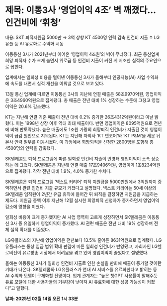 # **제목: 이통3사 ‘영업이익 4조’ 벽 깨졌다… 인건비에 ‘휘청’**

  내용: SKT 퇴직지원금 5000만 → 3억 상향
KT 4500명 인력 감축 인건비 지출 ↑
LG유플 등 AI 유료화로 수익화 시동

이동통신 3사가 2021년부터 이어온 ‘영업이익 4조원’의 벽이 무너졌다. 최근 통신업계 희망 퇴직자 수가 크게 늘면서 위로금 등 인건비 지출이 커진 게 저조한 실적의 주요인으로 꼽힌다.

업계에서는 일회성 비용을 털어낸 이동통신 3사가 올해부터 인공지능(AI) 사업 수익화에 속도를 내면서 실적 개선을 이뤄낼 것으로 보고 있다.

13일 통신 업계에 따르면 이동통신 3사의 지난해 연결 매출은 58조9970억원, 영업이익은 3조4960억원으로 집계됐다. 총 매출은 전년 대비 1% 성장하는 수준에 그쳤고 영업이익은 20.6% 감소했다.

KT는 지난해 연결 기준 매출이 전년 대비 0.2% 증가한 26조4312억원이라고 이날 밝혔다. 이는 1998년 상장 이후 역대 최대 매출이다. 반면 영업이익은 8095억원으로 전년에 비해 반토막났다. 높은 매출에도 1조원 가량의 희망퇴직 인건비가 지출된 것이 영업이익이 급감 원인으로 지목된다. KT는 지난해 자회사 ‘KT 넷코어’와 ‘KT P&M’을 세운 뒤 본사 인력 일부를 이동시켰다. 이 과정에서 희망퇴직을 신청한 2800명을 포함해 총 4500명의 인력을 감축했다.

SK텔레콤도 퇴직 프로그램에 따른 일회성 인건비 지출이 반영돼 영업이익이 소폭 상승하는 데 그쳤다. SK텔레콤은 지난해 연결 매출 17조9406억원, 영업이익 1조8234억원으로 집계됐다. 각각 전년 대비 1.9%, 4.0% 증가한 수치다.

SK텔레콤은 퇴직 프로그램 ‘넥스트 커리어’ 퇴직 지원금을 5000만원에서 3억원까지 증액하면서 관련 인건비 지출 규모가 커졌다고 설명했다. 넥스트 커리어는 50세 이상의 SK텔레콤 임직원이 2년간 유급 휴직에 들어간 뒤 퇴직을 결정하면 지원금을 지급하는 제도다. 지원금 증액 이후 지난해 12월 실시한 희망퇴직 신청자가 증가하면서 영업이익 감소에 영향을 미쳤다.

일회성 비용이 크게 증가했지만 AI 사업 영역이 고르게 성장하면서 SK텔레콤은 이동통신 3사 중 유일하게 영업이익이 증가했다. AI 관련 매출은 전년 대비 19% 성장하며 전체 실적 확대를 이끌었다.

LG유플러스의 지난해 영업이익은 전년보다 13.5% 줄어든 8631억원으로 집계됐다. LG유플러스는 통상 임금 범위 확대 판결에 따른 일회성 인건비가 반영됐고, 자회사인 LG헬로비전이 유료방송 시장에서 어려움을 겪고 있어 영업이익이 줄었다고 설명했다.

올해는 이동통신 3사가 일회성 인건비 지출로 인한 손실을 만회해 매출이 증가할 것이란 기대가 나온다. SK텔레콤와 LG유플러스가 연내 AI 서비스를 유료화한다고 밝히는 등 AI 수익화 모델이 구체화할 전망이다. 업계 관계자는 “높은 챗GPT 사용률이 말해주듯 유료 모델에 대한 사용자들의 거부감이 낮아져 AI 유료화에 대한 성공 가능성이 커졌다”고 말했다.

  **날짜: 2025년 02월 14일 오전 1시 33분**